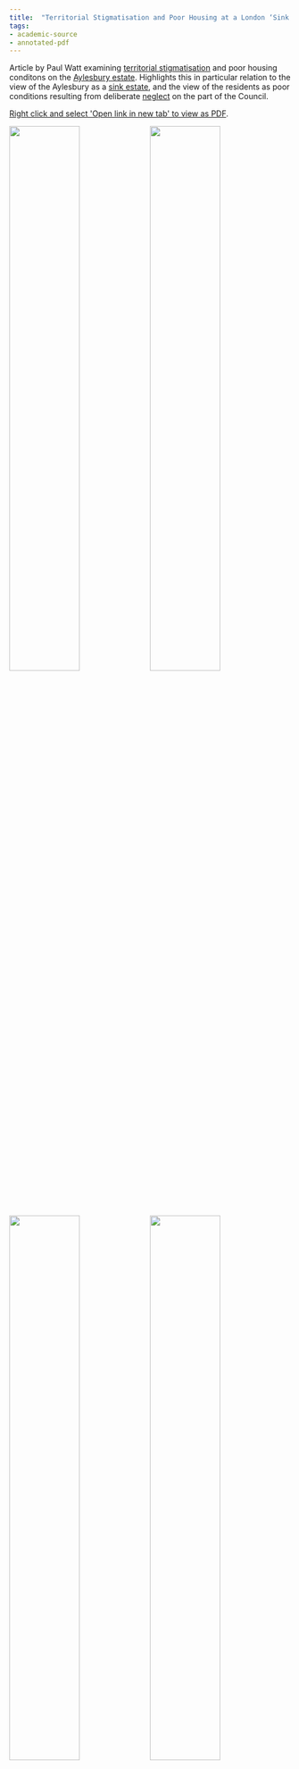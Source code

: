```yaml
---
title:  "Territorial Stigmatisation and Poor Housing at a London ‘Sink Estate’"
tags:
- academic-source
- annotated-pdf
---
```



Article by Paul Watt examining [territorial stigmatisation](cause-effect-affect/territorial-stigmatisation) and poor housing conditons on the [Aylesbury estate](cases/aylesbury). Highlights this in particular relation to the view of the Aylesbury as a [sink estate](cause-effect-affect/sink-estate), and the view of the residents as poor conditions resulting from deliberate [neglect](cause-effect-affect/neglect) on the part of the Council.

<a href="https://elaraks.github.io/dampcapital/images/theory/watt-territorial-stigma-poor-housing.pdf" target="_blank">Right click and select 'Open link in new tab' to view as PDF</a>.

<img src="https://elaraks.github.io/dampcapital/watt-territorial-stigma-poor-housing-01.jpg" width="50%"/><img src="https://elaraks.github.io/dampcapital/watt-territorial-stigma-poor-housing-02.jpg" width="50%"/>
<img src="https://elaraks.github.io/dampcapital/watt-territorial-stigma-poor-housing-03.jpg" width="50%"/><img src="https://elaraks.github.io/dampcapital/watt-territorial-stigma-poor-housing-04.jpg" width="50%"/>
<img src="https://elaraks.github.io/dampcapital/watt-territorial-stigma-poor-housing-05.jpg" width="50%"/><img src="https://elaraks.github.io/dampcapital/watt-territorial-stigma-poor-housing-06.jpg" width="50%"/>
<img src="https://elaraks.github.io/dampcapital/watt-territorial-stigma-poor-housing-07.jpg" width="50%"/><img src="https://elaraks.github.io/dampcapital/watt-territorial-stigma-poor-housing-08.jpg" width="50%"/>
<img src="https://elaraks.github.io/dampcapital/watt-territorial-stigma-poor-housing-09.jpg" width="50%"/><img src="https://elaraks.github.io/dampcapital/watt-territorial-stigma-poor-housing-10.jpg" width="50%"/>
<img src="https://elaraks.github.io/dampcapital/watt-territorial-stigma-poor-housing-11.jpg" width="50%"/><img src="https://elaraks.github.io/dampcapital/watt-territorial-stigma-poor-housing-12.jpg" width="50%"/>
